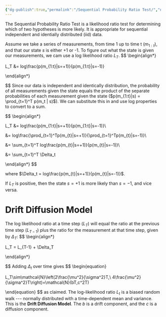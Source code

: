 ```yaml
---
{"dg-publish":true,"permalink":"/Sequential Probability Ratio Test/","noteIcon":""}
---
```



The Sequential Probability Ratio Test is a likelihood ratio test for determining which of two hypotheses is more likely. It is appropriate for sequential independent and identially distributed (iid) data.

Assume we take a series of measurements, from time 1 up to time t ($m_{1:t}$), and that our state $s$ is either +1 or -1. To figure out what the state is given our measurements, we cam use a log likelihood ratio $L_T$.
$$
\begin{align*}

L_T &= log\frac{p(m_{1:t}|s=+1)}{p(m_{1:t}|s=-1)}

\end{align*}

$$
Since our data is independent and identically distribution, the probability of all measurements given the state equals the product of the separate probabilities of each measurement given the state ($p(m_{1:t}|s) = \prod_{t=1}^T p(m_t | s)$). We can substitute this in and use log properties to convert to a sum.
  
$$
\begin{align*}

L_T &= log\frac{p(m_{1:t}|s=+1)}{p(m_{1:t}|s=-1)}\\

&= log\frac{\prod_{t=1}^Tp(m_{t}|s=+1)}{\prod_{t=1}^Tp(m_{t}|s=-1)}\\

&= \sum_{t=1}^T log\frac{p(m_{t}|s=+1)}{p(m_{t}|s=-1)}\\

&= \sum_{t=1}^T \Delta_t

\end{align*}
$$
  

where $\Delta_t = log\frac{p(m_{t}|s=+1)}{p(m_{t}|s=-1)}$.

If $L_T$ is positive, then the state $s=+1$ is more likely than $s=-1$, and vice versa.



# Drift Diffusion Model
The log likelihood ratio at a time step ($L_T$) will equal the ratio at the previous time step ($L_{T-1}$) plus the ratio for the measurement at that time step, given by $\Delta_T$:
$$
\begin{align*}

L_T = L_{T-1} + \Delta_T

\end{align*}

$$
Adding $\Delta_t$ over time gives
$$
\begin{equation}

L_T\sim\mathcal{N}\left(2\frac{\mu^2}{\sigma^2}T,\ 4\frac{\mu^2}{\sigma^2}T\right)=\mathcal{N}(bT,c^2T)

\end{equation}
$$
as claimed. The log-likelihood ratio $L_t$ is a biased random walk --- normally distributed with a time-dependent mean and variance. This is the **Drift Diffusion Model**.
The $b$ is a drift component, and the $c$ is a diffusion component.